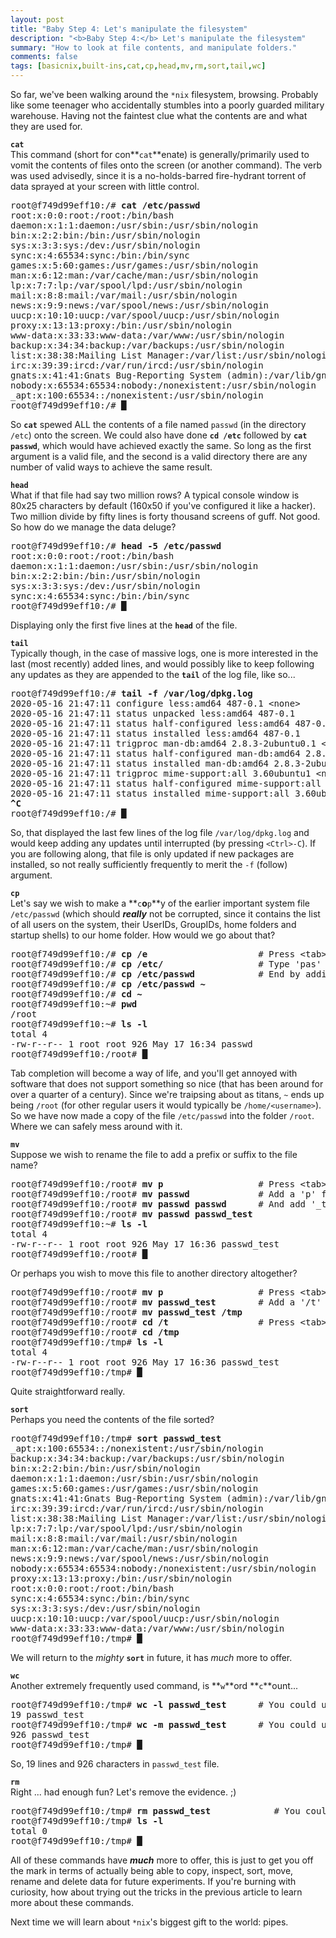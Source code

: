 ```yaml
---
layout: post
title: "Baby Step 4: Let's manipulate the filesystem"
description: "<b>Baby Step 4:</b> Let's manipulate the filesystem"
summary: "How to look at file contents, and manipulate folders."
comments: false
tags: [basicnix,built-ins,cat,cp,head,mv,rm,sort,tail,wc]
---
```


So far, we've been walking around the `*nix` filesystem, browsing. Probably like some teenager who accidentally stumbles into a poorly guarded military warehouse. Having not the faintest clue what the contents are and what they are used for.

**`cat`**<br />
This command (short for con**`cat`**enate) is generally/primarily used to vomit the contents of files onto the screen (or another command). The verb was used advisedly, since it is a no-holds-barred fire-hydrant torrent of data sprayed at your screen with little control.
<pre>
root@f749d99eff10:/# <b>cat /etc/passwd</b>
root:x:0:0:root:/root:/bin/bash
daemon:x:1:1:daemon:/usr/sbin:/usr/sbin/nologin
bin:x:2:2:bin:/bin:/usr/sbin/nologin
sys:x:3:3:sys:/dev:/usr/sbin/nologin
sync:x:4:65534:sync:/bin:/bin/sync
games:x:5:60:games:/usr/games:/usr/sbin/nologin
man:x:6:12:man:/var/cache/man:/usr/sbin/nologin
lp:x:7:7:lp:/var/spool/lpd:/usr/sbin/nologin
mail:x:8:8:mail:/var/mail:/usr/sbin/nologin
news:x:9:9:news:/var/spool/news:/usr/sbin/nologin
uucp:x:10:10:uucp:/var/spool/uucp:/usr/sbin/nologin
proxy:x:13:13:proxy:/bin:/usr/sbin/nologin
www-data:x:33:33:www-data:/var/www:/usr/sbin/nologin
backup:x:34:34:backup:/var/backups:/usr/sbin/nologin
list:x:38:38:Mailing List Manager:/var/list:/usr/sbin/nologin
irc:x:39:39:ircd:/var/run/ircd:/usr/sbin/nologin
gnats:x:41:41:Gnats Bug-Reporting System (admin):/var/lib/gnats:/usr/sbin/nologin
nobody:x:65534:65534:nobody:/nonexistent:/usr/sbin/nologin
_apt:x:100:65534::/nonexistent:/usr/sbin/nologin
root@f749d99eff10:/# <b>&block;</b>
</pre>
So **`cat`** spewed ALL the contents of a file named `passwd` (in the directory `/etc`) onto the screen. We could also have done **`cd /etc`** followed by **`cat passwd`**, which would have achieved exactly the same. So long as the first argument is a valid file, and the second is a valid directory there are any number of valid ways to achieve the same result.

**`head`**<br />
What if that file had say two million rows? A typical console window is 80x25 characters by default (160x50 if you've configured it like a hacker). Two million divide by fifty lines is forty thousand screens of guff. Not good. So how do we manage the data deluge?
<pre>
root@f749d99eff10:/# <b>head -5 /etc/passwd</b>
root:x:0:0:root:/root:/bin/bash
daemon:x:1:1:daemon:/usr/sbin:/usr/sbin/nologin
bin:x:2:2:bin:/bin:/usr/sbin/nologin
sys:x:3:3:sys:/dev:/usr/sbin/nologin
sync:x:4:65534:sync:/bin:/bin/sync
root@f749d99eff10:/# <b>&block;</b>
</pre>
Displaying only the first five lines at the **`head`** of the file.

**`tail`**<br />
Typically though, in the case of massive logs, one is more interested in the last (most recently) added lines, and would possibly like to keep following any updates as they are appended to the **`tail`** of the log file, like so...
<pre>
root@f749d99eff10:/# <b>tail -f /var/log/dpkg.log</b>
2020-05-16 21:47:11 configure less:amd64 487-0.1 &lt;none&gt;
2020-05-16 21:47:11 status unpacked less:amd64 487-0.1
2020-05-16 21:47:11 status half-configured less:amd64 487-0.1
2020-05-16 21:47:11 status installed less:amd64 487-0.1
2020-05-16 21:47:11 trigproc man-db:amd64 2.8.3-2ubuntu0.1 &lt;none&gt;
2020-05-16 21:47:11 status half-configured man-db:amd64 2.8.3-2ubuntu0.1
2020-05-16 21:47:11 status installed man-db:amd64 2.8.3-2ubuntu0.1
2020-05-16 21:47:11 trigproc mime-support:all 3.60ubuntu1 &lt;none&gt;
2020-05-16 21:47:11 status half-configured mime-support:all 3.60ubuntu1
2020-05-16 21:47:11 status installed mime-support:all 3.60ubuntu1
<b>^C</b>
root@f749d99eff10:/# <b>&block;</b>
</pre>
So, that displayed the last few lines of the log file `/var/log/dpkg.log` and would keep adding any updates until interrupted (by pressing `<Ctrl>-C`). If you are following along, that file is only updated if new packages are installed, so not really sufficiently frequently to merit the `-f` (follow) argument.

**`cp`**<br />
Let's say we wish to make a **`c`**o**`p`**y of the earlier important system file `/etc/passwd` (which should ***really*** not be corrupted, since it contains the list of all users on the system, their UserIDs, GroupIDs, home folders and startup shells) to our home folder. How would we go about that?
<pre>
root@f749d99eff10:/# <b>cp /e</b>                     # Press &lt;tab&gt; to complete to...
root@f749d99eff10:/# <b>cp /etc/</b>                  # Type 'pas' and press &lt;tab&gt; to complete to...
root@f749d99eff10:/# <b>cp /etc/passwd</b>            # End by adding &lt;space&gt;~
root@f749d99eff10:/# <b>cp /etc/passwd ~</b>
root@f749d99eff10:/# <b>cd ~</b>
root@f749d99eff10:~# <b>pwd</b>
/root
root@f749d99eff10:~# <b>ls -l</b>
total 4
-rw-r--r-- 1 root root 926 May 17 16:34 passwd
root@f749d99eff10:/root# <b>&block;</b>
</pre>
Tab completion will become a way of life, and you'll get annoyed with software that does not support something so nice (that has been around for over a quarter of a century).
Since we're traipsing about as titans, `~` ends up being `/root` (for other regular users it would typically be `/home/<username>`). So we have now made a copy of the file `/etc/passwd` into the folder `/root`. Where we can safely mess around with it.

**`mv`**<br />
Suppose we wish to rename the file to add a prefix or suffix to the file name?
<pre>
root@f749d99eff10:/root# <b>mv p</b>                  # Press &lt;tab&gt; to complete to...
root@f749d99eff10:/root# <b>mv passwd</b>             # Add a 'p' followed &lt;tab&gt; to complete to...
root@f749d99eff10:/root# <b>mv passwd passwd</b>      # And add '_test' to the end, like so...
root@f749d99eff10:/root# <b>mv passwd passwd_test</b>
root@f749d99eff10:~# <b>ls -l</b>
total 4
-rw-r--r-- 1 root root 926 May 17 16:36 passwd_test
root@f749d99eff10:/root# <b>&block;</b>
</pre>
Or perhaps you wish to move this file to another directory altogether?
<pre>
root@f749d99eff10:/root# <b>mv p</b>                  # Press &lt;tab&gt; to complete to...
root@f749d99eff10:/root# <b>mv passwd_test</b>        # Add a '/t' followed &lt;tab&gt; to complete to...
root@f749d99eff10:/root# <b>mv passwd_test /tmp</b>
root@f749d99eff10:/root# <b>cd /t</b>                 # Press &lt;tab&gt; to complete to...
root@f749d99eff10:/root# <b>cd /tmp</b>
root@f749d99eff10:/tmp# <b>ls -l</b>
total 4
-rw-r--r-- 1 root root 926 May 17 16:36 passwd_test
root@f749d99eff10:/tmp# <b>&block;</b>
</pre>
Quite straightforward really.

**`sort`**<br />
Perhaps you need the contents of the file sorted?
<pre>
root@f749d99eff10:/tmp# <b>sort passwd_test</b>
_apt:x:100:65534::/nonexistent:/usr/sbin/nologin
backup:x:34:34:backup:/var/backups:/usr/sbin/nologin
bin:x:2:2:bin:/bin:/usr/sbin/nologin
daemon:x:1:1:daemon:/usr/sbin:/usr/sbin/nologin
games:x:5:60:games:/usr/games:/usr/sbin/nologin
gnats:x:41:41:Gnats Bug-Reporting System (admin):/var/lib/gnats:/usr/sbin/nologin
irc:x:39:39:ircd:/var/run/ircd:/usr/sbin/nologin
list:x:38:38:Mailing List Manager:/var/list:/usr/sbin/nologin
lp:x:7:7:lp:/var/spool/lpd:/usr/sbin/nologin
mail:x:8:8:mail:/var/mail:/usr/sbin/nologin
man:x:6:12:man:/var/cache/man:/usr/sbin/nologin
news:x:9:9:news:/var/spool/news:/usr/sbin/nologin
nobody:x:65534:65534:nobody:/nonexistent:/usr/sbin/nologin
proxy:x:13:13:proxy:/bin:/usr/sbin/nologin
root:x:0:0:root:/root:/bin/bash
sync:x:4:65534:sync:/bin:/bin/sync
sys:x:3:3:sys:/dev:/usr/sbin/nologin
uucp:x:10:10:uucp:/var/spool/uucp:/usr/sbin/nologin
www-data:x:33:33:www-data:/var/www:/usr/sbin/nologin
root@f749d99eff10:/tmp# <b>&block;</b>
</pre>
We will return to the *mighty* **`sort`** in future, it has *much* more to offer.

**`wc`**<br />
Another extremely frequently used command, is **`w`**ord **`c`**ount...
<pre>
root@f749d99eff10:/tmp# <b>wc -l passwd_test</b>      # You could use some &lt;tab&gt;-completion here?
19 passwd_test
root@f749d99eff10:/tmp# <b>wc -m passwd_test</b>      # You could use some &lt;tab&gt;-completion here?
926 passwd_test
root@f749d99eff10:/tmp# <b>&block;</b>
</pre>
So, 19 lines and 926 characters in `passwd_test` file.

**`rm`**<br />
Right ... had enough fun? Let's remove the evidence. ;)
<pre>
root@f749d99eff10:/tmp# <b>rm passwd_test</b>            # You could use some &lt;tab&gt;-completion here?
root@f749d99eff10:/tmp# <b>ls -l</b>
total 0
root@f749d99eff10:/tmp# <b>&block;</b>
</pre>

All of these commands have ***much*** more to offer, this is just to get you off the mark in terms of actually being able to copy, inspect, sort, move, rename and delete data for future experiments. If you're burning with curiosity, how about trying out the tricks in the previous article to learn more about these commands.

Next time we will learn about `*nix`'s biggest gift to the world: pipes.